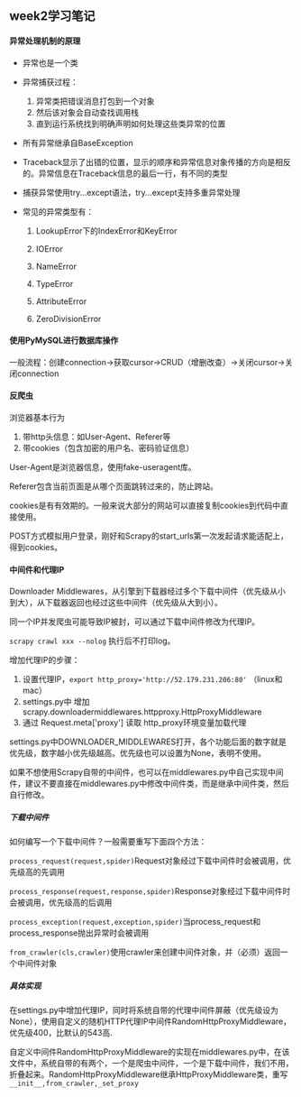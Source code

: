## week2学习笔记

#### 异常处理机制的原理

* 异常也是一个类
* 异常捕获过程：
  1. 异常类把错误消息打包到一个对象
  2. 然后该对象会自动查找调用栈
  3. 直到运行系统找到明确声明如何处理这些类异常的位置

* 所有异常继承自BaseException
* Traceback显示了出错的位置，显示的顺序和异常信息对象传播的方向是相反的。异常信息在Traceback信息的最后一行，有不同的类型
* 捕获异常使用try...except语法，try...except支持多重异常处理

* 常见的异常类型有：

  1. LookupError下的IndexError和KeyError

  2. IOError

  3. NameError

  4. TypeError

  5. AttributeError

  6. ZeroDivisionError

#### 使用PyMySQL进行数据库操作

一般流程：创建connection->获取cursor->CRUD（增删改查）->关闭cursor->关闭connection

#### 反爬虫

浏览器基本行为

1. 带http头信息：如User-Agent、Referer等
2. 带cookies（包含加密的用户名、密码验证信息）

User-Agent是浏览器信息，使用fake-useragent库。

Referer包含当前页面是从哪个页面跳转过来的，防止跨站。

cookies是有有效期的。一般来说大部分的网站可以直接复制cookies到代码中直接使用。

POST方式模拟用户登录，刚好和Scrapy的start_urls第一次发起请求能适配上，得到cookies。

#### 中间件和代理IP

Downloader Middlewares，从引擎到下载器经过多个下载中间件（优先级从小到大），从下载器返回也经过这些中间件（优先级从大到小）。

同一个IP并发爬虫可能导致IP被封，可以通过下载中间件修改为代理IP。

`scrapy crawl xxx --nolog` 执行后不打印log。

增加代理IP的步骤：

1. 设置代理IP，`export http_proxy='http://52.179.231.206:80'` （linux和mac）
2. settings.py中 增加 scrapy.downloadermiddlewares.httpproxy.HttpProxyMiddleware
3. 通过 Request.meta['proxy'] 读取 http_proxy环境变量加载代理

settings.py中DOWNLOADER_MIDDLEWARES打开，各个功能后面的数字就是优先级，数字越小优先级越高。优先级也可以设置为None，表明不使用。

如果不想使用Scrapy自带的中间件，也可以在middlewares.py中自己实现中间件，建议不要直接在middlewares.py中修改中间件类，而是继承中间件类，然后自行修改。

##### 下载中间件

如何编写一个下载中间件？一般需要重写下面四个方法：

`process_request(request,spider)`Request对象经过下载中间件时会被调用，优先级高的先调用

`process_response(request,response,spider)`Response对象经过下载中间件时会被调用，优先级高的后调用

`process_exception(request,exception,spider)`当process_request和process_response抛出异常时会被调用

`from_crawler(cls,crawler)`使用crawler来创建中间件对象，并（必须）返回一个中间件对象

##### 具体实现

在settings.py中增加代理IP，同时将系统自带的代理中间件屏蔽（优先级设为None），使用自定义的随机HTTP代理IP中间件RandomHttpProxyMiddleware，优先级400，比默认的543高.

自定义中间件RandomHttpProxyMiddleware的实现在middlewares.py中，在该文件中，系统自带的有两个，一个是爬虫中间件，一个是下载中间件，我们不用，折叠起来。RandomHttpProxyMiddleware继承HttpProxyMiddleware类，重写`__init__,from_crawler,_set_proxy`